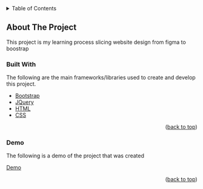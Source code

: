 <!-- TABLE OF CONTENTS -->
<details>
  <summary>Table of Contents</summary>
  <ol>
    <li>
      <a href="#about-the-project">About The Project</a>
      <ul>
        <li><a href="#built-with">Built With</a></li>
      </ul>
    </li>
    <li>
      <a href="#getting-started">Getting Started</a>
      <ul>
        <li><a href="#prerequisites">Prerequisites</a></li>
        <li><a href="#installation">Installation</a></li>
      </ul>
    </li>
    <li><a href="#usage">Usage</a></li>
    <li><a href="#roadmap">Roadmap</a></li>
    <li><a href="#contributing">Contributing</a></li>
    <li><a href="#license">License</a></li>
    <li><a href="#contact">Contact</a></li>
    <li><a href="#acknowledgments">Acknowledgments</a></li>
  </ol>
</details>


<!-- ABOUT THE PROJECT -->
## About The Project

This project is my learning process slicing website design from figma to boostrap

### Built With

The following are the main frameworks/libraries used to create and develop this project.

* [Bootstrap](https://getbootstrap.com)
* [JQuery](https://jquery.com)
* [HTML](https://www.w3schools.com/html/)
* [CSS](https://www.w3schools.com/css/)

<p align="right">(<a href="#top">back to top</a>)</p>

### Demo

The following is a demo of the project that was created

[Demo](https://store-template.netlify.app/)

<p align="right">(<a href="#top">back to top</a>)</p>
